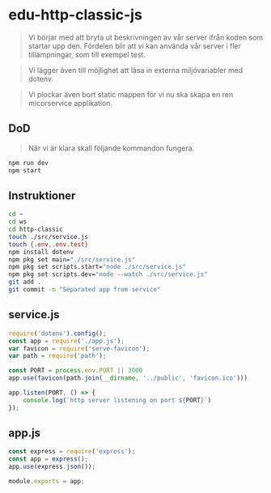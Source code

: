 # edu-http-classic-js

> Vi börjar med att bryta ut beskrivningen av vår server ifrån koden som startar upp den. Fördelen blir att vi kan använda vår server i fler tillämpningar, som till exempel test. 

> Vi lägger även till möjlighet att läsa in externa miljövariabler med dotenv.

> Vi plockar även bort static mappen för vi nu ska skapa en ren micorservice applikation.

## DoD

> När vi är klara skall följande kommandon fungera.

```bash
npm run dev
npm start
```

## Instruktioner

```bash
cd ~
cd ws
cd http-classic
touch ./src/service.js
touch {.env,.env.test}
npm install dotenv
npm pkg set main="./src/service.js"
npm pkg set scripts.start="node ./src/service.js"
npm pkg set scripts.dev="node --watch ./src/service.js"
git add .
git commit -m "Separated app from service"
```

## service.js

```js
require('dotenv').config();
const app = require('./app.js');
var favicon = require('serve-favicon');
var path = require('path');

const PORT = process.env.PORT || 3000
app.use(favicon(path.join(__dirname, '../public', 'favicon.ico')))

app.listen(PORT, () => {
    console.log(`http server listening on port ${PORT}`)
});
```

## app.js

```js
const express = require('express');
const app = express();
app.use(express.json());

module.exports = app;
```
